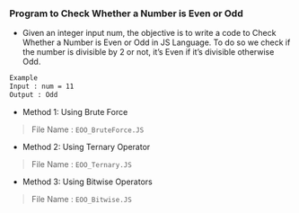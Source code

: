### Program to Check Whether a Number is Even or Odd

- Given an integer input num, the objective is to write a code to Check Whether a Number is Even or Odd in JS Language. To do so we check if the number is divisible by 2 or not, it’s Even if it’s divisible otherwise Odd.

```bash
Example 
Input : num = 11
Output : Odd
```

- Method 1: Using Brute Force
> File Name : `EOO_BruteForce.JS`
- Method 2: Using Ternary Operator
> File Name : `EOO_Ternary.JS`
- Method 3: Using Bitwise Operators
> File Name : `EOO_Bitwise.JS`